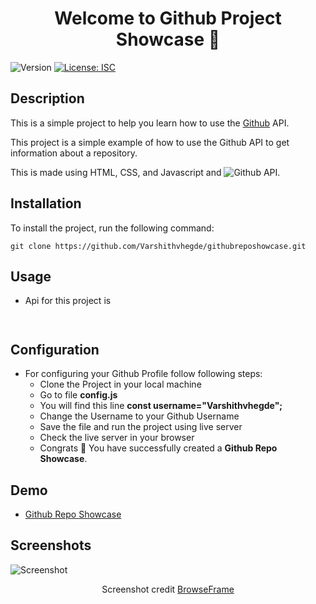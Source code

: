 <!--documentation for the project-->
<h1 align="center">Welcome to Github Project Showcase 👋</h1>
<p>
  <img alt="Version" src="https://img.shields.io/badge/version-1.0.0-blue.svg?cacheSeconds=2592000" />
  <a href="#" target="_blank">
    <img alt="License: ISC" src="https://img.shields.io/badge/License-ISC-yellow.svg" />
  </a>
</p>

## Description

<p>
  This is a simple project to help you learn how to use the <a href="https://github.com" > Github</a> API.
</p>
<p>
  This project is a simple example of how to use the Github API to get information about a repository.
</p>
<p>This is made using HTML, CSS, and Javascript and  <img alt="Github API" src="https://img.shields.io/badge/Github-API-blue.svg" />.</p>

<h2>Installation</h2>
<p>
  To install the project, run the following command:
</p>
    
    git clone https://github.com/Varshithvhegde/githubreposhowcase.git

## Usage
- Api for this project is
```
  
```

## Configuration 

- For configuring your Github Profile follow following steps: 
  - Clone the Project in your local machine
  - Go to file <b>config.js</b>
  - You will find this line <b>const  username="Varshithvhegde";</b>
  - Change the Username to your Github Username
  - Save the file and run the project using live server
  - Check the live server in your browser
  - Congrats 🎉 You have successfully created a <b>Github Repo Showcase</b>.

## Demo

- [Github Repo Showcase](https://Varshithvhegde.github.io/githubreposhowcase/)

## Screenshots

<img alt="Screenshot" src="https://user-images.githubusercontent.com/80502833/185731180-bc481ebe-bc91-4c0d-b756-a75082afe201.png" />
<p align="center">Screenshot credit <a href="https://browserframe.com/">BrowseFrame</a></p>



  
     

